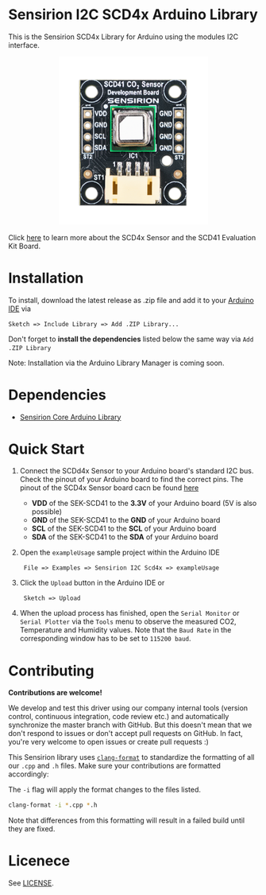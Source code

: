 # Sensirion I2C SCD4x Arduino Library

This is the Sensirion SCD4x Library for Arduino using the modules I2C interface.

[<center><img src="assets/SCD41_Development_Board.png" width="300px"></center>](https://sensirion.com/my-scd-ek)

Click [here](https://sensirion.com/my-scd-ek) to learn more about the SCD4x Sensor and the SCD41 Evaluation Kit Board.

# Installation

To install, download the latest release as .zip file and add it to your [Arduino IDE](http://www.arduino.cc/en/main/software) via 
	
	Sketch => Include Library => Add .ZIP Library...
	
Don't forget to **install the dependencies** listed below the same way via `Add .ZIP Library`

Note: Installation via the Arduino Library Manager is coming soon.

# Dependencies

* [Sensirion Core Arduino Library](https://github.com/Sensirion/Sensirion_Core_Arduino_Library)


# Quick Start

1. Connect the SCDd4x Sensor to your Arduino board's standard I2C bus. Check the pinout of your Arduino board to find the correct pins. The pinout of the SCD4x Sensor board cacn be found [here](https://sensirion.com/my-scd-ek)

	* **VDD** of the SEK-SCD41 to the **3.3V** of your Arduino board (5V is also possible)
	* **GND** of the SEK-SCD41 to the **GND** of your Arduino board
	* **SCL** of the SEK-SCD41 to the **SCL** of your Arduino board
	* **SDA** of the SEK-SCD41 to the **SDA** of your Arduino board

2. Open the `exampleUsage` sample project within the Arduino IDE

		File => Examples => Sensirion I2C Scd4x => exampleUsage

3. Click the `Upload` button in the Arduino IDE or

		Sketch => Upload

4. When the upload process has finished, open the `Serial Monitor` or `Serial Plotter` via the `Tools` menu to observe the measured CO2, Temperature and Humidity values. Note that the `Baud Rate` in the corresponding window has to be set to `115200 baud`.

# Contributing

**Contributions are welcome!**

We develop and test this driver using our company internal tools (version control, continuous integration, code review etc.) and automatically synchronize the master branch with GitHub. But this doesn't mean that we don't respond to issues or don't accept pull requests on GitHub. In fact, you're very welcome to open issues or create pull requests :)

This Sensirion library uses [`clang-format`](https://releases.llvm.org/download.html) to standardize the formatting of all our `.cpp` and `.h` files. 
Make sure your contributions are formatted accordingly:

The `-i` flag will apply the format changes to the files listed.

```bash
clang-format -i *.cpp *.h
```

Note that differences from this formatting will result in a failed build until they are fixed.

# Licenece

See [LICENSE](LICENSE).

